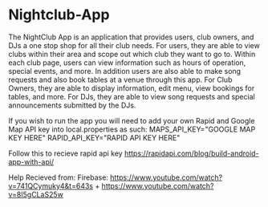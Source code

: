# Nightclub-App

The NightClub App is an application that provides users, club owners, and DJs a one stop shop for all their club needs. For users, they are able to view clubs within their area and scope out which club they want to go to. Within each club page, users can view information such as hours of operation, special events, and more. In addition users are also able to make song requests and also book tables at a venue through this app. For Club Owners, they are able to display information, edit menu, view bookings for tables, and more. For DJs, they are able to view song requests and special announcements submitted by the DJs.

If you wish to run the app you will need to add your own Rapid and Google Map API key into local.properties as such:
MAPS_API_KEY="GOOGLE MAP KEY HERE"
RAPID_API_KEY="RAPID API KEY HERE"

Follow this to recieve rapid api key https://rapidapi.com/blog/build-android-app-with-api/

Help Recieved from:
Firebase: https://www.youtube.com/watch?v=741QCymuky4&t=643s + https://www.youtube.com/watch?v=8I5gCLaS25w
